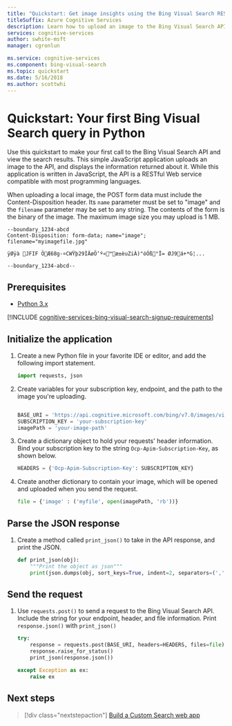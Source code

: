 ```yaml
---
title: "Quickstart: Get image insights using the Bing Visual Search REST API and Python"
titleSuffix: Azure Cognitive Services
description: Learn how to upload an image to the Bing Visual Search API and get insights about it.
services: cognitive-services
author: swhite-msft
manager: cgronlun

ms.service: cognitive-services
ms.component: bing-visual-search
ms.topic: quickstart
ms.date: 5/16/2018
ms.author: scottwhi
---
```


# Quickstart: Your first Bing Visual Search query in Python

Use this quickstart to make your first call to the Bing Visual Search API and view the search results. This simple JavaScript application uploads an image to the API, and displays the information returned about it. While this application is written in JavaScript, the API is a RESTful Web service compatible with most programming languages.

When uploading a local image, the POST form data must include the Content-Disposition header. Its `name` parameter must be set to "image" and the `filename` parameter may be set to any string. The contents of the form is the binary of the image. The maximum image size you may upload is 1 MB.

```
--boundary_1234-abcd
Content-Disposition: form-data; name="image"; filename="myimagefile.jpg"

ÿØÿà JFIF ÖÆ68g-¤CWŸþ29ÌÄøÖ‘º«™æ±èuZiÀ)"óÓß°Î= ØJ9á+*G¦...

--boundary_1234-abcd--
```

## Prerequisites

* [Python 3.x](https://www.python.org/)


[!INCLUDE [cognitive-services-bing-visual-search-signup-requirements](../../../../includes/cognitive-services-bing-image-search-signup-requirements.md)]

## Initialize the application

1. Create a new Python file in your favorite IDE or editor, and add the following import statement.

    ```python
    import requests, json
    ```

2. Create variables for your subscription key, endpoint, and the path to the image you're uploading.

    ```python

    BASE_URI = 'https://api.cognitive.microsoft.com/bing/v7.0/images/visualsearch'
    SUBSCRIPTION_KEY = 'your-subscription-key'
    imagePath = 'your-image-path'
    ```

3. Create a dictionary object to hold your requests' header information. Bind your subscription key to the string `Ocp-Apim-Subscription-Key`, as shown below.

    ```python
    HEADERS = {'Ocp-Apim-Subscription-Key': SUBSCRIPTION_KEY}
    ```

4. Create another dictionary to contain your image, which will be opened and uploaded when you send the request. 

    ```python
    file = {'image' : ('myfile', open(imagePath, 'rb'))}
    ```

## Parse the JSON response

1. Create a method called `print_json()` to take in the API response, and print the JSON.

    ```python
    def print_json(obj):
        """Print the object as json"""
        print(json.dumps(obj, sort_keys=True, indent=2, separators=(',', ': ')))
    ```

## Send the request

1. Use `requests.post()` to send a request to the Bing Visual Search API. Include the string for your endpoint, header, and file information. Print `response.json()` with `print_json()`

    ```python
    try:
        response = requests.post(BASE_URI, headers=HEADERS, files=file)
        response.raise_for_status()
        print_json(response.json())
    
    except Exception as ex:
        raise ex
    ```

## Next steps

> [!div class="nextstepaction"]
> [Build a Custom Search web app](../tutorial-bing-visual-search-single-page-app.md)